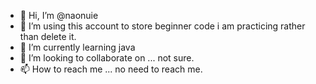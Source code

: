 - 👋 Hi, I’m @naonuie
- 👀 I’m using this account to store beginner code i am practicing rather than delete it. 
- 🌱 I’m currently learning java
- 💞️ I’m looking to collaborate on ... not sure.
- 📫 How to reach me ... no need to reach me. 

<!---
naonuie/naonuie is a ✨ special ✨ repository because its `README.md` (this file) appears on your GitHub profile.
You can click the Preview link to take a look at your changes.
--->

